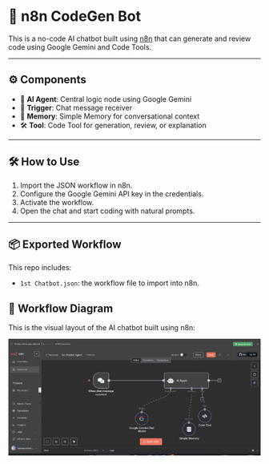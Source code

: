# 🤖 n8n CodeGen Bot

This is a no-code AI chatbot built using [n8n](https://n8n.io/) that can generate and review code using Google Gemini and Code Tools.

---

## ⚙️ Components

- 🧠 **AI Agent**: Central logic node using Google Gemini
- 📩 **Trigger**: Chat message receiver
- 🧠 **Memory**: Simple Memory for conversational context
- 🛠 **Tool**: Code Tool for generation, review, or explanation

---

## 🛠 How to Use

1. Import the JSON workflow in n8n.
2. Configure the Google Gemini API key in the credentials.
3. Activate the workflow.
4. Open the chat and start coding with natural prompts.

---

## 📦 Exported Workflow

This repo includes:

- `1st Chatbot.json`: the workflow file to import into n8n.

## 🧭 Workflow Diagram

This is the visual layout of the AI chatbot built using n8n:

![Workflow Diagram](n8n_chatbot.png)
